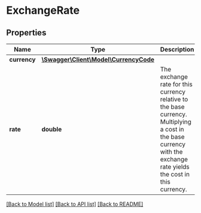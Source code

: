 # ExchangeRate

## Properties
Name | Type | Description | Notes
------------ | ------------- | ------------- | -------------
**currency** | [**\Swagger\Client\Model\CurrencyCode**](CurrencyCode.md) |  | 
**rate** | **double** | The exchange rate for this currency relative to the base currency. Multiplying a cost in the base currency with the exchange rate yields the cost in this currency. | 

[[Back to Model list]](../../README.md#documentation-for-models) [[Back to API list]](../../README.md#documentation-for-api-endpoints) [[Back to README]](../../README.md)

